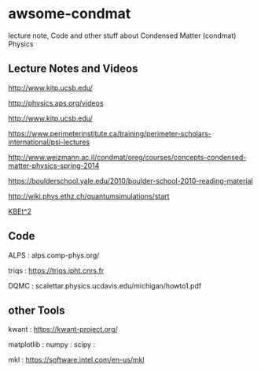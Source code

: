 # awsome-condmat
lecture note, Code and other stuff about Condensed Matter (condmat) Physics

## Lecture Notes and Videos
http://www.kitp.ucsb.edu/

http://physics.aps.org/videos

http://www.kitp.ucsb.edu/

https://www.perimeterinstitute.ca/training/perimeter-scholars-international/psi-lectures

http://www.weizmann.ac.il/condmat/oreg/courses/concepts-condensed-matter-physics-spring-2014

https://boulderschool.yale.edu/2010/boulder-school-2010-reading-material

http://wiki.phys.ethz.ch/quantumsimulations/start

[KBEt^2](http://www.theo-physik.uni-kiel.de/bonitz/kbet2.html "Quantum Many-Body Dynamics out of Equilibrium")

## Code 

ALPS : alps.comp-phys.org/

triqs : https://triqs.ipht.cnrs.fr

DQMC  : scalettar.physics.ucdavis.edu/michigan/howto1.pdf

## other Tools

kwant : https://kwant-project.org/

matplotlib : numpy : scipy : 

mkl : https://software.intel.com/en-us/mkl
